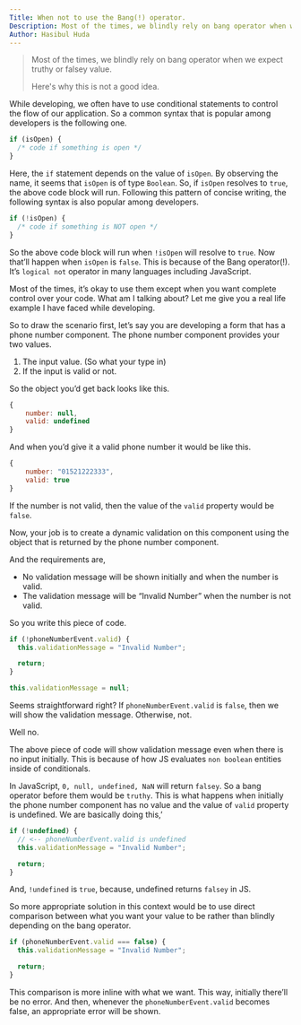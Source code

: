 ```yaml
---
Title: When not to use the Bang(!) operator.
Description: Most of the times, we blindly rely on bang operator when we expect truthy or falsey value. Here's why this is not a good idea.
Author: Hasibul Huda
---
```


> Most of the times, we blindly rely on bang operator when we expect truthy or falsey value.
>
> Here's why this is not a good idea.

While developing, we often have to use conditional statements to control the flow of our application. So a common syntax that is popular among developers is the following one.

```jsx
if (isOpen) {
  /* code if something is open */
}
```

Here, the `if` statement depends on the value of `isOpen`. By observing the name, it seems that `isOpen` is of type `Boolean`. So, if `isOpen` resolves to `true`, the above code block will run. Following this pattern of concise writing, the following syntax is also popular among developers.

```jsx
if (!isOpen) {
  /* code if something is NOT open */
}
```

So the above code block will run when `!isOpen` will resolve to `true`. Now that’ll happen when `isOpen` is `false`. This is because of the Bang operator(!). It’s `logical not` operator in many languages including JavaScript.

Most of the times, it’s okay to use them except when you want complete control over your code. What am I talking about? Let me give you a real life example I have faced while developing.

So to draw the scenario first, let’s say you are developing a form that has a phone number component. The phone number component provides your two values.

1. The input value. (So what your type in)
2. If the input is valid or not.

So the object you’d get back looks like this.

```jsx
{
	number: null,
	valid: undefined
}
```

And when you’d give it a valid phone number it would be like this.

```jsx
{
	number: "01521222333",
	valid: true
}
```

If the number is not valid, then the value of the `valid` property would be `false`.

Now, your job is to create a dynamic validation on this component using the object that is returned by the phone number component.

And the requirements are,

- No validation message will be shown initially and when the number is valid.
- The validation message will be “Invalid Number” when the number is not valid.

So you write this piece of code.

```jsx
if (!phoneNumberEvent.valid) {
  this.validationMessage = "Invalid Number";

  return;
}

this.validationMessage = null;
```

Seems straightforward right? If `phoneNumberEvent.valid` is `false`, then we will show the validation message. Otherwise, not.

Well no.

The above piece of code will show validation message even when there is no input initially. This is because of how JS evaluates `non boolean` entities inside of conditionals.

In JavaScript, `0, null, undefined, NaN` will return `falsey`. So a bang operator before them would be `truthy`. This is what happens when initially the phone number component has no value and the value of `valid` property is undefined. We are basically doing this,’

```jsx
if (!undefined) {
  // <-- phoneNumberEvent.valid is undefined
  this.validationMessage = "Invalid Number";

  return;
}
```

And, `!undefined` is `true`, because, undefined returns `falsey` in JS.

So more appropriate solution in this context would be to use direct comparison between what you want your value to be rather than blindly depending on the bang operator.

```jsx
if (phoneNumberEvent.valid === false) {
  this.validationMessage = "Invalid Number";

  return;
}
```

This comparison is more inline with what we want. This way, initially there’ll be no error. And then, whenever the `phoneNumberEvent.valid` becomes false, an appropriate error will be shown.
